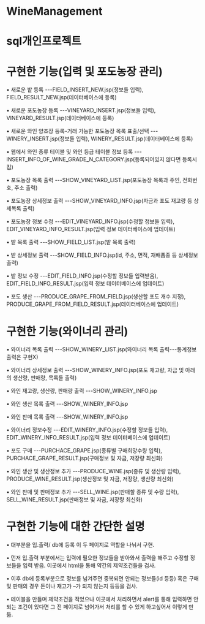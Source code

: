 # WineManagement
# sql개인프로젝트

# 구현한 기능(입력 및 포도농장 관리)

• 새로운 밭 등록 ---FIELD_INSERT_NEW.jsp(정보들 입력), FIELD_RESULT_NEW.jsp(데이터베이스에 등록)

• 새로운 포도농장 등록 ---VINEYARD_INSERT.jsp(정보들 입력), VINEYARD_RESULT.jsp(데이터베이스에 등록)

• 새로운 와인 양조장 등록-거래 가능한 포도농장 목록 표출/선택 ---WINERY_INSERT.jsp(정보들 입력), WINERY_RESULT.jsp(데이터베이스에 등록)

• 웹에서 와인 종류 테이블 및 와인 등급 테이블 정보 등록 ---INSERT_INFO_OF_WINE_GRADE_N_CATEGORY.jsp(등록되어있지 않다면 등록시킴)

• 포도농장 목록 출력 ---SHOW_VINEYARD_LIST.jsp(포도농장 목록과 주인, 전화번호, 주소 출력)

• 포도농장 상세정보 출력 ---SHOW_VINEYARD_INFO.jsp(자금과 포도 재고량 등 상세목록 출력)

• 포도농장 정보 수정 ---EDIT_VINEYARD_INFO.jsp(수정할 정보들 입력), EDIT_VINEYARD_INFO_RESULT.jsp(입력 정보 데이터베이스에 업데이트)

• 밭 목록 출력 ---SHOW_FIELD_LIST.jsp(밭 목록 출력)

• 밭 상세정보 출력 ---SHOW_FIELD_INFO.jsp(id, 주소, 면적, 재배품종 등 상세정보 출력)

• 밭 정보 수정 ---EDIT_FIELD_INFO.jsp(수정할 정보들 입력받음), EDIT_FIELD_INFO_RESULT.jsp(입력 정보 데이터베이스에 업데이트)

• 포도 생산 ---PRODUCE_GRAPE_FROM_FIELD.jsp(생산할 포도 개수 지정), PRODUCE_GRAPE_FROM_FIELD_RESULT.jsp(데이터베이스에 업데이트)


# 구현한 기능(와이너리 관리)

• 와이너리 목록 출력 ---SHOW_WINERY_LIST.jsp(와이너리 목록 출력---통계정보 출력은 구현X)

• 와이너리 상세정보 출력 ---SHOW_WINERY_INFO.jsp(포도 재고량, 자금 및 아래의 생산량, 판매량, 목록들 출력)

• 와인 재고량, 생산량, 판매량 출력 ---SHOW_WINERY_INFO.jsp

• 와인 생산 목록 출력 ---SHOW_WINERY_INFO.jsp

• 와인 판매 목록 출력 ---SHOW_WINERY_INFO.jsp

• 와이너리 정보수정 ---EDIT_WINERY_INFO.jsp(수정할 정보들 입력), EDIT_WINERY_INFO_RESULT.jsp(입력 정보 데이터베이스에 업데이트)

• 포도 구매 ---PURCHACE_GRAPE.jsp(종류별 구매희망수량 입력), PURCHACE_GRAPE_RESULT.jsp(구매정보 및 자금, 저장량 최신화)

• 와인 생산 및 생산정보 추가 ---PRODUCE_WINE.jsp(종류 및 생산량 입력), PRODUCE_WINE_RESULT.jsp(생산정보 및 자금, 저장량, 생산량 최신화)

• 와인 판매 및 판매정보 추가 ---SELL_WINE.jsp(판매할 종류 및 수량 입력), SELL_WINE_RESULT.jsp(판매정보 및 자금, 저장량 최신화)


# 구현한 기능에 대한 간단한 설명

• 대부분을 입.출력/ db에 등록 이 두 페이지로 역할을 나눠서 구현.

• 먼저 입.출력 부분에서는 입력에 필요한 정보들을 받아와서 출력을 해주고 수정할 정보들을 입력 받음. 이곳에서 html을 통해 약간의 제약조건들을 검사.

• 이후 db에 등록부분으로 정보를 넘겨주면 중복되면 안되는 정보들(id 등등) 혹은 구매 및 판매의 경우 돈이나 재고가 –가 되지 않는지 등등을 검사.

• 테이블을 만들며 제약조건을 적었으나 이곳에서 처리하면서 alert를 통해 입력하면 안되는 조건이 있다면 그 전 페이지로 넘어가서 처리를 할 수 있게 하고싶어서 이렇게 만듦.

